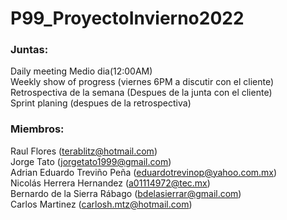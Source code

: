# P99_ProyectoInvierno2022
### Juntas:
Daily meeting Medio dia(12:00AM)  
Weekly show of progress (viernes 6PM a discutir con el cliente)  
Retrospectiva de la semana (Despues de la junta con el cliente)  
Sprint planing (despues de la retrospectiva)
### Miembros: 
Raul Flores (terablitz@hotmail.com)  
Jorge Tato (jorgetato1999@gmail.com)  
Adrian Eduardo Treviño Peña (eduardotrevinop@yahoo.com.mx)  
Nicolás Herrera Hernandez (a01114972@tec.mx)  
Bernardo de la Sierra Rábago (bdelasierrar@gmail.com)  
Carlos Martinez (carlosh.mtz@hotmail.com)    
